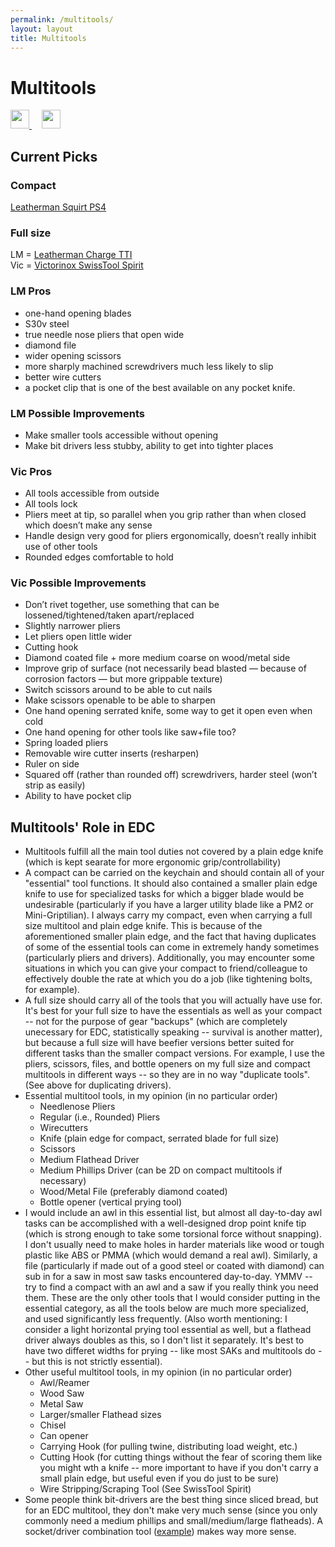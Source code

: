 ```yaml
---
permalink: /multitools/
layout: layout
title: Multitools
---
```


<div class="center">

   <h1>Multitools</h1>
   
   <a href="https://github.com/StevenTammen/steventammen.github.io/edit/master/pages/multitools.md" target="_blank">
     <img src="https://steventammen.github.io/assets/images/GitHub.png" height="30" width="30">
   </a> &nbsp; &nbsp;
   
   <a href="http://prose.io/#StevenTammen/steventammen.github.io/edit/master/pages/multitools.md" target="_blank">
     <img src="https://steventammen.github.io/assets/images/Prose.png" height="30" width="30">
   </a>
   
</div>

## Current Picks

### Compact

[Leatherman Squirt PS4](https://www.amazon.com/Leatherman-831195-Squirt-Black-Keychain/dp/B0032Y2OT6/)

### Full size

LM = [Leatherman Charge TTI](https://www.amazon.com/Leatherman-Charge-Multi-Tool-Stainless-Leather/dp/B019EN7RWC) <br/>
Vic = [Victorinox SwissTool Spirit](https://www.amazon.com/gp/product/B0002T5YNW/)

### LM Pros

- one-hand opening blades
- S30v steel
- true needle nose pliers that open wide
- diamond file
- wider opening scissors
- more sharply machined screwdrivers much less likely to slip
- better wire cutters
- a pocket clip that is one of the best available on any pocket knife.

### LM Possible Improvements

- Make smaller tools accessible without opening
- Make bit drivers less stubby, ability to get into tighter places

### Vic Pros

- All tools accessible from outside
- All tools lock
- Pliers meet at tip, so parallel when you grip rather than when closed which doesn’t make any sense
- Handle design very good for pliers ergonomically, doesn’t really inhibit use of other tools
- Rounded edges comfortable to hold

### Vic Possible Improvements

- Don’t rivet together, use something that can be lossened/tightened/taken apart/replaced
- Slightly narrower pliers
- Let pliers open little wider
- Cutting hook
- Diamond coated file + more medium coarse on wood/metal side
- Improve grip of surface (not necessarily bead blasted — because of corrosion factors — but more grippable texture)
- Switch scissors around to be able to cut nails
- Make scissors openable to be able to sharpen
- One hand opening serrated knife, some way to get it open even when cold
- One hand opening for other tools like saw+file too?
- Spring loaded pliers
- Removable wire cutter inserts (resharpen)
- Ruler on side
- Squared off (rather than rounded off) screwdrivers, harder steel (won’t strip as easily)
-  Ability to have pocket clip

## Multitools' Role in EDC

- Multitools fulfill all the main tool duties not covered by a plain edge knife (which is kept searate for more ergonomic grip/controllability)
- A compact can be carried on the keychain and should contain all of your "essential" tool functions. It should also contained a smaller plain edge knife to use for specialized tasks for which a bigger blade would be undesirable (particularly if you have a larger utility blade like a PM2 or Mini-Griptilian). I always carry my compact, even when carrying a full size multitool and plain edge knife. This is because of the aforementioned smaller plain edge, and the fact that having duplicates of some of the essential tools can come in extremely handy sometimes (particularly pliers and drivers). Additionally, you may encounter some situations in which you can give your compact to friend/colleague to effectively double the rate at which you do a job (like tightening bolts, for example).
- A full size should carry all of the tools that you will actually have use for. It's best for your full size to have the essentials as well as your compact -- not for the purpose of gear "backups" (which are completely unecessary for EDC, statistically speaking -- survival is another matter), but because a full size will have beefier versions better suited for different tasks than the smaller compact versions. For example, I use the pliers, scissors, files, and bottle openers on my full size and compact multitools in different ways -- so they are in no way "duplicate tools". (See above for duplicating drivers).
- Essential multitool tools, in my opinion (in no particular order)
   - Needlenose Pliers
   - Regular (i.e., Rounded) Pliers
   - Wirecutters
   - Knife (plain edge for compact, serrated blade for full size)
   - Scissors
   - Medium Flathead Driver
   - Medium Phillips Driver (can be 2D on compact multitools if necessary)
   - Wood/Metal File (preferably diamond coated)
   - Bottle opener (vertical prying tool)
- I would include an awl in this essential list, but almost all day-to-day awl tasks can be accomplished with a well-designed drop point knife tip (which is strong enough to take some torsional force without snapping). I don't usually need to make holes in harder materials like wood or tough plastic like ABS or PMMA (which would demand a real awl). Similarly, a file (particularly if made out of a good steel or coated with diamond) can sub in for a saw in most saw tasks encountered day-to-day. YMMV -- try to find a compact with an awl and a saw if you really think you need them. These are the only other tools that I would consider putting in the essential category, as all the tools below are much more specialized, and used significantly less frequently. (Also worth mentioning: I consider a light horizontal prying tool essential as well, but a flathead driver always doubles as this, so I don't list it separately. It's best to have two differet widths for prying -- like most SAKs and multitools do -- but this is not strictly essential).
- Other useful multitool tools, in my opinion (in no particular order)
   - Awl/Reamer
   - Wood Saw
   - Metal Saw
   - Larger/smaller Flathead sizes
   - Chisel
   - Can opener
   - Carrying Hook (for pulling twine, distributing load weight, etc.)
   - Cutting Hook (for cutting things without the fear of scoring them like you might wth a knife -- more important to have if you don't carry a small plain edge, but useful even if you do just to be sure)
   - Wire Stripping/Scraping Tool (See SwissTool Spirit)
- Some people think bit-drivers are the best thing since sliced bread, but for an EDC multitool, they don't make very much sense (since you only commonly need a medium phillips and small/medium/large flatheads). A socket/driver combination tool ([example](https://www.amazon.com/gp/product/B00327HT5W/)) makes way more sense.
